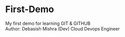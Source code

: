 # First-Demo
My first demo for learning GIT &amp; GITHUB
<br>
Author: Debasish Mishra (Dev)
Cloud Devops Engineer
